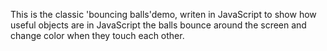 This is the classic 'bouncing balls'demo, writen in JavaScript to show how useful objects are in JavaScript
the balls bounce around the screen and change color when they touch each other.